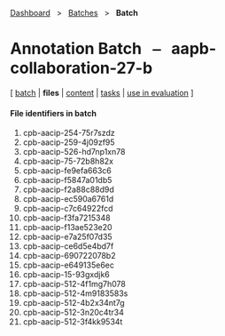 [Dashboard](../../index.md)  &nbsp; > &nbsp; [Batches](../index.md)  &nbsp; > &nbsp; ****Batch**** 
# Annotation Batch &nbsp; ⎯ &nbsp; aapb-collaboration-27-b

\[ [batch](index.md) | **files** | [content](content.md) | [tasks](tasks.md) | [use in evaluation](evaluation.md) \]

#### File identifiers in batch

1. cpb-aacip-254-75r7szdz
1. cpb-aacip-259-4j09zf95
1. cpb-aacip-526-hd7np1xn78
1. cpb-aacip-75-72b8h82x
1. cpb-aacip-fe9efa663c6
1. cpb-aacip-f5847a01db5
1. cpb-aacip-f2a88c88d9d
1. cpb-aacip-ec590a6761d
1. cpb-aacip-c7c64922fcd
1. cpb-aacip-f3fa7215348
1. cpb-aacip-f13ae523e20
1. cpb-aacip-e7a25f07d35
1. cpb-aacip-ce6d5e4bd7f
1. cpb-aacip-690722078b2
1. cpb-aacip-e649135e6ec
1. cpb-aacip-15-93gxdjk6
1. cpb-aacip-512-4f1mg7h078
1. cpb-aacip-512-4m9183583s
1. cpb-aacip-512-4b2x34nt7g
1. cpb-aacip-512-3n20c4tr34
1. cpb-aacip-512-3f4kk9534t
